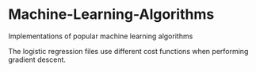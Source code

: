 # Machine-Learning-Algorithms
Implementations of popular machine learning algorithms

The logistic regression files use different cost functions when performing gradient descent.
